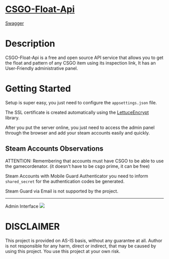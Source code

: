 # [CSGO-Float-Api](https://csgofloat-api.com/)


[Swagger](https://csgofloat-api.com/swagger/index.html)

# Description
CSGO-Float-Api is a free and open source API service that allows you to get the float and pattern of any CSGO item using its inspection link, It has an User-Friendly administrative panel.

# Getting Started

Setup is super easy, you just need to configure the `appsettings.json` file.

The SSL certificate is created automatically using the [LettuceEncrypt](https://github.com/natemcmaster/LettuceEncrypt) library.

After you put the server online, you just need to access the admin panel through the browser and add your steam accounts easily and quickly.

## Steam Accounts Observations

ATTENTION: Remembering that accounts must have CSGO to be able to use the gamecordenator. (it doesn't have to be csgo prime, it can be free)

Steam Accounts with Mobile Guard Authenticator you need to inform `shared_secret` for the authentication codes be generated.

Steam Guard via Email is not supported by the project.

---
Admin Interface
![](https://image.prntscr.com/image/mRvxG8QVRRyuqUGslcvrGg.png) 

# DISCLAIMER
This project is provided on AS-IS basis, without any guarantee at all. Author is not responsible for any harm, direct or indirect, that may be caused by using this project. You use this project at your own risk.
